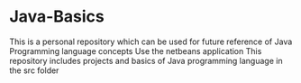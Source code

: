 # Java-Basics
This is a personal repository which can be used for future reference of Java Programming language concepts
Use the netbeans application
This repository includes projects and basics of Java programming language in the src folder
